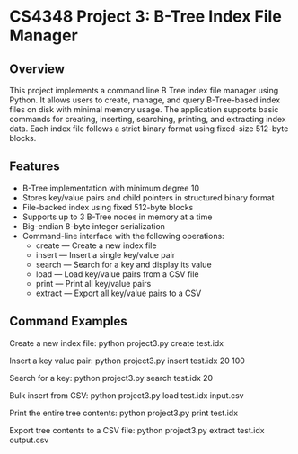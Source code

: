 # CS4348 Project 3: B-Tree Index File Manager

## Overview
This project implements a command line B Tree index file manager using Python. It allows users to create, manage, and query B-Tree-based index files on disk with minimal memory usage. The application supports basic commands for creating, inserting, searching, printing, and extracting index data. Each index file follows a strict binary format using fixed-size 512-byte blocks.

## Features
- B-Tree implementation with minimum degree 10
- Stores key/value pairs and child pointers in structured binary format
- File-backed index using fixed 512-byte blocks
- Supports up to 3 B-Tree nodes in memory at a time
- Big-endian 8-byte integer serialization
- Command-line interface with the following operations:
  - create — Create a new index file
  - insert — Insert a single key/value pair
  - search — Search for a key and display its value
  - load — Load key/value pairs from a CSV file
  - print — Print all key/value pairs
  - extract — Export all key/value pairs to a CSV

## Command Examples

Create a new index file:  python project3.py create test.idx

Insert a key value pair:  python project3.py insert test.idx 20 100

Search for a key:   python project3.py search test.idx 20

Bulk insert from CSV:  python project3.py load test.idx input.csv

Print the entire tree contents:  python project3.py print test.idx

Export tree contents to a CSV file:  python project3.py extract test.idx output.csv
